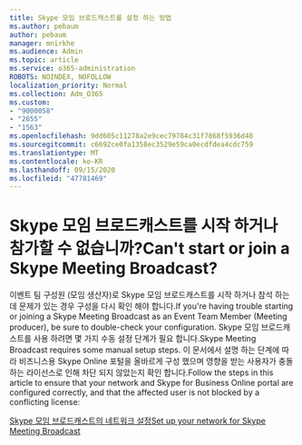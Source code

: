 ```yaml
---
title: Skype 모임 브로드캐스트를 설정 하는 방법
ms.author: pebaum
author: pebaum
manager: mnirkhe
ms.audience: Admin
ms.topic: article
ms.service: o365-administration
ROBOTS: NOINDEX, NOFOLLOW
localization_priority: Normal
ms.collection: Adm_O365
ms.custom:
- "9000058"
- "2655"
- "1563"
ms.openlocfilehash: 9dd605c11278a2e9cec79784c31f7868f5936d48
ms.sourcegitcommit: c6692ce0fa1358ec3529e59ca0ecdfdea4cdc759
ms.translationtype: MT
ms.contentlocale: ko-KR
ms.lasthandoff: 09/15/2020
ms.locfileid: "47781469"
---
```

# <a name="cant-start-or-join-a-skype-meeting-broadcast"></a><span data-ttu-id="7de3a-102">Skype 모임 브로드캐스트를 시작 하거나 참가할 수 없습니까?</span><span class="sxs-lookup"><span data-stu-id="7de3a-102">Can't start or join a Skype Meeting Broadcast?</span></span>

<span data-ttu-id="7de3a-103">이벤트 팀 구성원 (모임 생산자)로 Skype 모임 브로드캐스트를 시작 하거나 참석 하는 데 문제가 있는 경우 구성을 다시 확인 해야 합니다.</span><span class="sxs-lookup"><span data-stu-id="7de3a-103">If you're having trouble starting or joining a Skype Meeting Broadcast as an Event Team Member (Meeting producer), be sure to double-check your configuration.</span></span> <span data-ttu-id="7de3a-104">Skype 모임 브로드캐스트를 사용 하려면 몇 가지 수동 설정 단계가 필요 합니다.</span><span class="sxs-lookup"><span data-stu-id="7de3a-104">Skype Meeting Broadcast requires some manual setup steps.</span></span> <span data-ttu-id="7de3a-105">이 문서에서 설명 하는 단계에 따라 비즈니스용 Skype Online 포털을 올바르게 구성 했으며 영향을 받는 사용자가 충돌 하는 라이선스로 인해 차단 되지 않았는지 확인 합니다.</span><span class="sxs-lookup"><span data-stu-id="7de3a-105">Follow the steps in this article to ensure that your network and Skype for Business Online portal are configured correctly, and that the affected user is not blocked by a conflicting license:</span></span>

[<span data-ttu-id="7de3a-106">Skype 모임 브로드캐스트의 네트워크 설정</span><span class="sxs-lookup"><span data-stu-id="7de3a-106">Set up your network for Skype Meeting Broadcast</span></span>](https://docs.microsoft.com/SkypeForBusiness/set-up-your-network-for-skype-meeting-broadcast/set-up-your-network-for-skype-meeting-broadcast)